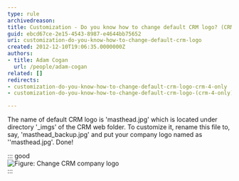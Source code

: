 ```yaml
---
type: rule
archivedreason: 
title: Customization - Do you know how to change default CRM logo? (CRM 4 only)
guid: ebcd67ce-2e15-4543-8987-e4644bb75652
uri: customization-do-you-know-how-to-change-default-crm-logo
created: 2012-12-10T19:06:35.0000000Z
authors:
- title: Adam Cogan
  url: /people/adam-cogan
related: []
redirects:
- customization-do-you-know-how-to-change-default-crm-logo-crm-4-only
- customization-do-you-know-how-to-change-default-crm-logo-(crm-4-only)

---
```


The name of default CRM logo is 'masthead.jpg' which is located under directory           '\_imgs' of the CRM web folder. To customize it, rename this file to, say, 'masthead\_backup.jpg' and           put your company logo named as ''masthead.jpg'. Done!

<!--endintro-->


::: good  
![Figure: Change CRM company logo](CRM\_ChangeLogo.jpg)  
:::
